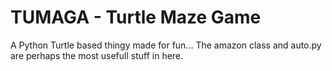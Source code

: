 # TUMAGA - Turtle Maze Game
A Python Turtle based thingy made for fun...
The amazon class and auto.py are perhaps the most usefull stuff in here.